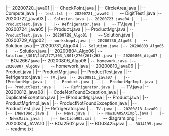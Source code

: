 
|-- 20200720_java01
|   |-- CheckPoint.java
|   |-- CircleArea.java
|   |-- Compute.java
|   `-- test.txt
|-- 20200721_java02
|   `-- DigitTest1.java
|-- 20200722_java03
|   `-- Solution.java
|-- 20200723_java04
|   |-- ProductTest.java
|   |-- Refrigerator.java
|   `-- TV.java
|-- 20200724_java05
|   |-- Product.java
|   |-- ProductMgr.java
|   `-- ProductTest.java
|-- 20200728_Algo01
|   `-- Solution.java
|-- 20200729_Algo02
|   `-- workshop4.java
|-- 20200730_Algo03
|   `-- Solution.java
|-- 20200731_Algo04
|   `-- Solution.java
|-- 20200803_Algo05
|   `-- Solution.java
|-- 20200804_Algo06
|   `-- Solution_\301\244\277\303_\301\276\261\263.java
|-- 20200805_Algo07
|   `-- BOJ2667.java
|-- 20200806_Algo08
|   `-- homework.java
|-- 20200807_Algo09
|   `-- homework.java
|-- 20200810_java06
|   |-- Product.java
|   |-- ProductMgr.java
|   |-- ProductTest.java
|   |-- Refrigerator.java
|   `-- TV.java
|-- 20200811_java07
|   |-- IProductMgr.java
|   |-- Product.java
|   |-- ProductMgrImpl.java
|   |-- ProductTest.java
|   |-- Refrigerator.java
|   `-- TV.java
|-- 20200812_java08
|   |-- CodeNotFoundException.java
|   |-- DuplicateException.java
|   |-- IProductMgr.java
|   |-- Product.java
|   |-- ProductMgrImpl.java
|   |-- ProductNotFoundException.java
|   |-- ProductTest.java
|   |-- Refrigerator.java
|   `-- TV.java
|-- 20200813_Java09
|   |-- INewsDao.java
|   |-- News.java
|   |-- NewsDAOSAXImpl.java
|   |-- NewsMain.java
|   |-- Section902.xml
|   `-- diagram.png
|-- 20200814_JAVA10
|   |-- BOJ2502.java
|   |-- BOJ3425.java
|   `-- BOJ4195.java
`-- readme.txt
